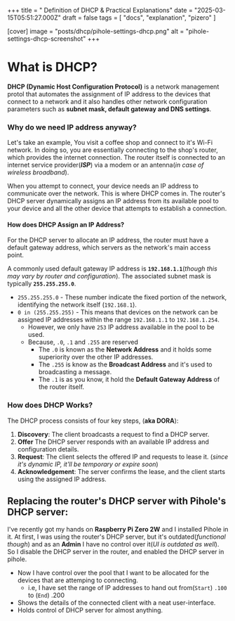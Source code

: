 +++
title = " Definition of DHCP & Practical Explanations"
date = "2025-03-15T05:51:27.000Z"
draft = false
tags = [ "docs", "explanation", "pizero" ]

[cover]
image = "posts/dhcp/pihole-settings-dhcp.png"
alt = "pihole-settings-dhcp-screenshot"
+++

# What is DHCP?

**DHCP (Dynamic Host Configuration Protocol)** is a network management protol that automates the assignment of IP address to the devices that connect to a network and it also handles other network configuration parameters such as **subnet mask, default gateway and DNS settings**.

### Why do we need IP address anyway?
Let's take an example, You visit a coffee shop and connect to it's Wi-Fi network. In doing so, you are essentially connecting to the shop's router, which provides the internet connection. The router itself is connected to an internet service provider(_**ISP**_) via a modem or an antenna(_in case of wireless broadband_).

When you attempt to connect, your device needs an IP address to communicate over the network. This is where DHCP comes in. The router's DHCP server dynamically assigns an IP address from its available pool to your device and all the other device that attempts to establish a connection.

#### How does DHCP Assign an IP Address?
For the DHCP server to allocate an IP address, the router must have a default gateway address, which servers as the network's main access point.

A commonly used default gateway IP address is **`192.168.1.1`**(_though this may vary by router and configuration_). The associated subnet mask is typically **`255.255.255.0`**.

- `255.255.255.0` - These number indicate the fixed portion of the network, identifying the network itself (`192.168.1`).
- `0 in (255.255.255)` - This means that devices on the network can be assigned IP addresses within the range `192.168.1.1` to `192.168.1.254`.
  - However, we only have `253` IP address available in the pool to be used.
  - Because, `.0`, `.1` and `.255` are reserved
    - The `.0` is known as the **Network Address** and it holds some superiority over the other IP addresses.
    - The `.255` is know as the **Broadcast Address** and it's used to broadcasting a message.
    - The `.1` is as you know, it hold the **Default Gateway Address** of the router itself.

### How does DHCP Works?

The DHCP process consists of four key steps, (**aka DORA**):

1. **Discovery**: The client broadcasts a request to find a DHCP server.
2. **Offer** The DHCP server responds with an available IP address and configuration details.
3. **Request**: The client selects the offered IP and requests to lease it. (_since it's dynamic IP, it'll be temporary or expire soon_)
4. **Acknowledgement**: The server confirms the lease, and the client starts using the assigned IP address.


## Replacing the router's DHCP server with Pihole's DHCP server:
I've recently got my hands on **Raspberry Pi Zero 2W** and I installed Pihole in it. At first, I was using the router's DHCP server, but it's outdated(_functional though_) and as an **Admin** I have no control over it(_UI is outdated as well_). So I disable the DHCP server in the router, and enabled the DHCP server in pihole.

- Now I have control over the pool that I want to be allocated for the devices that are attemping to connecting.
    - i.e, I have set the range of IP addresses to hand out from(`Start`) `.100` to (`End`) .200
- Shows the details of the connected client with a neat user-interface.
- Holds control of DHCP server for almost anything.